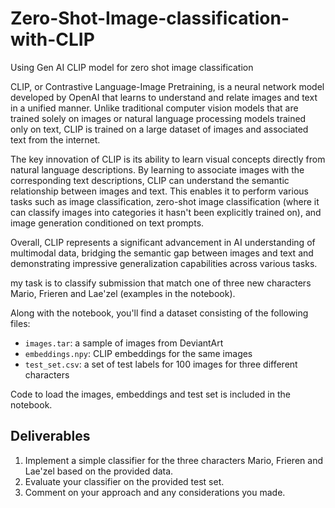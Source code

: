 # Zero-Shot-Image-classification-with-CLIP
Using Gen AI CLIP model for zero shot image classification


CLIP, or Contrastive Language-Image Pretraining, is a neural network model developed by OpenAI that learns to understand and relate images and text in a unified manner. Unlike traditional computer vision models that are trained solely on images or natural language processing models trained only on text, CLIP is trained on a large dataset of images and associated text from the internet.

The key innovation of CLIP is its ability to learn visual concepts directly from natural language descriptions. By learning to associate images with the corresponding text descriptions, CLIP can understand the semantic relationship between images and text. This enables it to perform various tasks such as image classification, zero-shot image classification (where it can classify images into categories it hasn't been explicitly trained on), and image generation conditioned on text prompts.

Overall, CLIP represents a significant advancement in AI understanding of multimodal data, bridging the semantic gap between images and text and demonstrating impressive generalization capabilities across various tasks.

my task is to classify submission that match one of three new characters Mario, Frieren and Lae'zel (examples in the notebook).

Along with the notebook, you'll find a dataset consisting of the following files:
- `images.tar`: a sample of images from DeviantArt
- `embeddings.npy`: CLIP embeddings for the same images
- `test_set.csv`: a set of test labels for 100 images for three different characters

Code to load the images, embeddings and test set is included in the notebook.

## Deliverables

1. Implement a simple classifier for the three characters Mario, Frieren and Lae'zel based on the provided data.
2. Evaluate your classifier on the provided test set.
3. Comment on your approach and any considerations you made.


